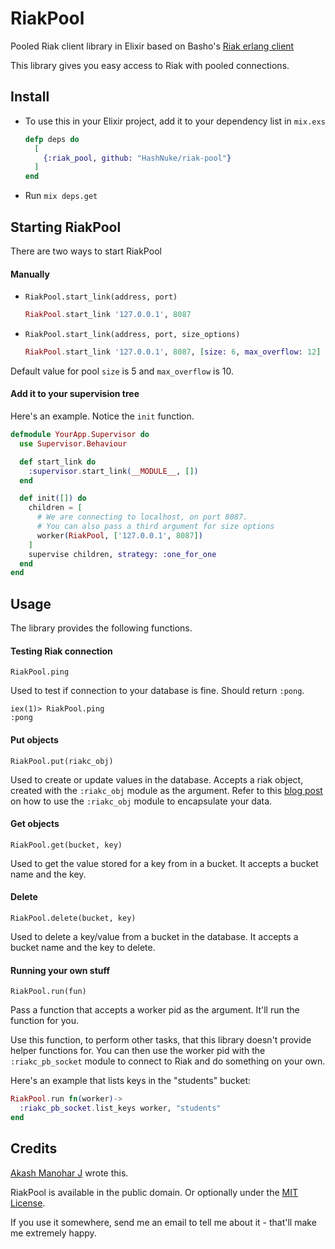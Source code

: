 # RiakPool

Pooled Riak client library in Elixir based on Basho's [Riak erlang client](https://github.com/basho/riak-erlang-client)

This library gives you easy access to Riak with pooled connections.

## Install

* To use this in your Elixir project, add it to your dependency list in `mix.exs`

  ```elixir
  defp deps do
    [
      {:riak_pool, github: "HashNuke/riak-pool"}
    ]
  end
  ```

* Run `mix deps.get`

## Starting RiakPool

There are two ways to start RiakPool

#### Manually

* `RiakPool.start_link(address, port)`

  ```elixir
  RiakPool.start_link '127.0.0.1', 8087
  ```

* `RiakPool.start_link(address, port, size_options)`

  ```elixir
  RiakPool.start_link '127.0.0.1', 8087, [size: 6, max_overflow: 12]
  ```

Default value for pool `size` is 5 and `max_overflow` is 10.

#### Add it to your supervision tree

Here's an example. Notice the `init` function.

```elixir
defmodule YourApp.Supervisor do
  use Supervisor.Behaviour

  def start_link do
    :supervisor.start_link(__MODULE__, [])
  end

  def init([]) do
    children = [
      # We are connecting to localhost, on port 8087.
      # You can also pass a third argument for size options
      worker(RiakPool, ['127.0.0.1', 8087])
    ]
    supervise children, strategy: :one_for_one
  end
end
```


## Usage

The library provides the following functions.

#### Testing Riak connection

    RiakPool.ping

Used to test if connection to your database is fine. Should return `:pong`.

    iex(1)> RiakPool.ping
    :pong


#### Put objects

    RiakPool.put(riakc_obj)

Used to create or update values in the database. Accepts a riak object, created with the `:riakc_obj` module as the argument. Refer to this [blog post](http://akash.im/2013/09/30/using-riak-with-elixir.html) on how to use the `:riakc_obj` module to encapsulate your data.


#### Get objects

    RiakPool.get(bucket, key)

Used to get the value stored for a key from in a bucket. It accepts a bucket name and the key.


#### Delete

    RiakPool.delete(bucket, key)

Used to delete a key/value from a bucket in the database. It accepts a bucket name and the key to delete.


#### Running your own stuff

    RiakPool.run(fun)

Pass a function that accepts a worker pid as the argument. It'll run the function for you.

Use this function, to perform other tasks, that this library doesn't provide helper functions for.  You can then use the worker pid with the `:riakc_pb_socket` module to connect to Riak and do something on your own.

Here's an example that lists keys in the "students" bucket:

```elixir
RiakPool.run fn(worker)->
  :riakc_pb_socket.list_keys worker, "students"
end
```

## Credits

[Akash Manohar J](http://github.com/HashNuke) wrote this.

RiakPool is available in the public domain. Or optionally under the [MIT License](https://github.com/HashNuke/riak_pool/blob/master/LICENSE).

If you use it somewhere, send me an email to tell me about it - that'll make me extremely happy.
